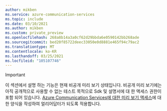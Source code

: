 ```yaml
---
author: mikben
ms.service: azure-communication-services
ms.topic: include
ms.date: 03/10/2021
ms.author: mikben
ms.custom: private_preview
ms.openlocfilehash: 268a8b14a3a0cf62d29bbda6e0590142bb268ade
ms.sourcegitcommit: bed20f85722deec33050e0d8881e465f94c79ac2
ms.translationtype: MT
ms.contentlocale: ko-KR
ms.lasthandoff: 03/25/2021
ms.locfileid: "105107746"
---
```

> [!IMPORTANT]
> 이 섹션에서 설명 하는 기능은 현재 비공개 미리 보기 상태입니다. 비공개 미리 보기에는 아직 공개적으로 사용할 수 없는 테스트 목적으로 Sdk 및 설명서에 대 한 액세스 권한이 포함 되어 있습니다.
> [Azure Communication Services에 대한 미리 보기 액세스](https://aka.ms/ACS-EarlyAdopter)에 대한 양식을 작성하여 얼리어답터가 되도록 적용합니다.
